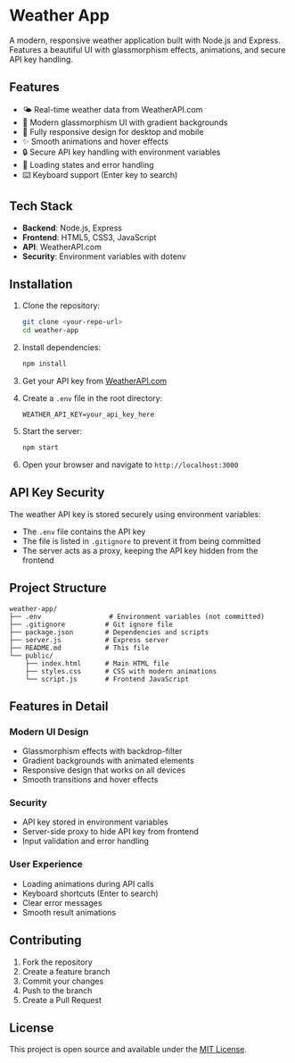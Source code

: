 # Weather App

A modern, responsive weather application built with Node.js and Express. Features a beautiful UI with glassmorphism effects, animations, and secure API key handling.

## Features

- 🌤️ Real-time weather data from WeatherAPI.com
- 🎨 Modern glassmorphism UI with gradient backgrounds
- 📱 Fully responsive design for desktop and mobile
- ✨ Smooth animations and hover effects
- 🔒 Secure API key handling with environment variables
- 🚀 Loading states and error handling
- ⌨️ Keyboard support (Enter key to search)

## Tech Stack

- **Backend**: Node.js, Express
- **Frontend**: HTML5, CSS3, JavaScript
- **API**: WeatherAPI.com
- **Security**: Environment variables with dotenv

## Installation

1. Clone the repository:
   ```bash
   git clone <your-repo-url>
   cd weather-app
   ```

2. Install dependencies:
   ```bash
   npm install
   ```

3. Get your API key from [WeatherAPI.com](https://www.weatherapi.com/)

4. Create a `.env` file in the root directory:
   ```
   WEATHER_API_KEY=your_api_key_here
   ```

5. Start the server:
   ```bash
   npm start
   ```

6. Open your browser and navigate to `http://localhost:3000`

## API Key Security

The weather API key is stored securely using environment variables:
- The `.env` file contains the API key
- The file is listed in `.gitignore` to prevent it from being committed
- The server acts as a proxy, keeping the API key hidden from the frontend

## Project Structure

```
weather-app/
├── .env                 # Environment variables (not committed)
├── .gitignore          # Git ignore file
├── package.json        # Dependencies and scripts
├── server.js           # Express server
├── README.md           # This file
└── public/
    ├── index.html      # Main HTML file
    ├── styles.css      # CSS with modern animations
    └── script.js       # Frontend JavaScript
```

## Features in Detail

### Modern UI Design
- Glassmorphism effects with backdrop-filter
- Gradient backgrounds with animated elements
- Responsive design that works on all devices
- Smooth transitions and hover effects

### Security
- API key stored in environment variables
- Server-side proxy to hide API key from frontend
- Input validation and error handling

### User Experience
- Loading animations during API calls
- Keyboard shortcuts (Enter to search)
- Clear error messages
- Smooth result animations

## Contributing

1. Fork the repository
2. Create a feature branch
3. Commit your changes
4. Push to the branch
5. Create a Pull Request

## License

This project is open source and available under the [MIT License](LICENSE).
